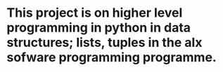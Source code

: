 # This project is on higher level programming in python in data structures; lists, tuples in the alx sofware programming programme.
